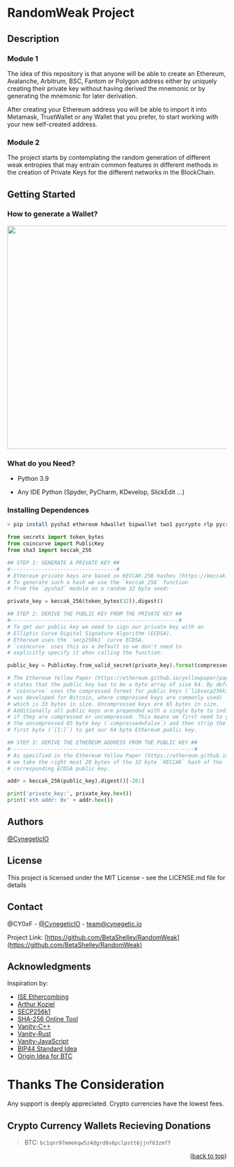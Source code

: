 # RandomWeak Project

## Description 

### Module 1

The idea of this repository is that anyone will be able to create an Ethereum, Avalanche, Arbitrum, BSC, Fantom or Polygon address either by uniquely creating their private key without having derived the mnemonic or by generating the mnemonic for later derivation.

After creating your Ethereum address you will be able to import it into Metamask, TrustWallet or any Wallet that you prefer, to start working with your new self-created address.

### Module 2

The project starts by contemplating the random generation of different weak entropies that may entrain common features in different methods in the creation of Private Keys for the different networks in the BlockChain.

## Getting Started

### How to generate a Wallet?

<img src="https://img2.helpnetsecurity.com/posts2019/ise-042019-1.jpg" width="512"/>

### What do you Need?

* Python 3.9

* Any IDE Python (Spyder, PyCharm, KDevelop, SlickEdit ...)


### Installing Dependences

```bash
> pip install pysha3 ethereum hdwallet bipwallet two1 pycrypto rlp pycryptodome solana
```

```py
from secrets import token_bytes
from coincurve import PublicKey
from sha3 import keccak_256

## STEP 1: GENERATE A PRIVATE KEY ##
#----------------------------------#
# Ethereum private keys are based on KECCAK-256 hashes (https://keccak.team/keccak.html).
# To generate such a hash we use the `keccak_256` function 
# from the `pysha3` module on a random 32 byte seed:

private_key = keccak_256(token_bytes(32)).digest()

## STEP 2: DERIVE THE PUBLIC KEY FROM THE PRIVATE KEY ##
#------------------------------------------------------#
# To get our public key we need to sign our private key with an
# Elliptic Curve Digital Signature Algorithm (ECDSA).
# Ethereum uses the `secp256k1` curve ECDSA. 
# `coincurve` uses this as a default so we don't need to 
# explicitly specify it when calling the function:

public_key = PublicKey.from_valid_secret(private_key).format(compressed=False)[1:]

# The Ethereum Yellow Paper (https://ethereum.github.io/yellowpaper/paper.pdf)
# states that the public key has to be a byte array of size 64. By default 
# `coincurve` uses the compressed format for public keys (`libsecp256k1` 
# was developed for Bitcoin, where compressed keys are commonly used) 
# which is 33 bytes in size. Uncompressed keys are 65 bytes in size.
# Additionally all public keys are prepended with a single byte to indicate
# if they are compressed or uncompressed. This means we first need to get
# the uncompressed 65 byte key (`compressed=False`) and then strip the 
# first byte (`[1:]`) to get our 64 byte Ethereum public key.

## STEP 3: DERIVE THE ETHEREUM ADDRESS FROM THE PUBLIC KEY ##
#-----------------------------------------------------------#
# As specified in the Ethereum Yellow Paper (https://ethereum.github.io/yellowpaper/paper.pdf)
# we take the right most 20 bytes of the 32 byte `KECCAK` hash of the 
# corresponding ECDSA public key.

addr = keccak_256(public_key).digest()[-20:]

print('private_key:', private_key.hex())
print('eth addr: 0x' + addr.hex())
```


## Authors
  
[@CynegeticIO](https://twitter.com/CynegeticIO)

## License

This project is licensed under the MIT License - see the LICENSE.md file for details

## Contact

@CY0xF - [@CynegeticIO](https://twitter.com/CynegeticIO) - team@cynegetic.io

Project Link: [https://github.com/BetaShelley/RandomWeak](https://github.com/BetaShelley/RandomWeak)


## Acknowledgments

Inspiration by:

* [ISE Ethercombing](https://www.ise.io/casestudies/ethercombing/)
* [Arthur Koziel](https://www.arthurkoziel.com/generating-ethereum-addresses-in-python/)
* [SECP256k1](https://en.bitcoin.it/wiki/Secp256k1)
* [SHA-256 Online Tool](https://emn178.github.io/online-tools/sha256.html)
* [Vanity-C++](https://github.com/johguse/profanity)
* [Vanity-Rust](https://rustrepo.com/repo/Limeth-ethaddrgen-rust-cryptography)
* [Vanity-JavaScript](https://github.com/MyEtherWallet/VanityEth)
* [BIP44 Standard Idea](https://github.com/michailbrynard/ethereum-bip44-python)
* [Origin Idea for BTC](https://github.com/21dotco/two1-python/tree/master/two1)


# Thanks The Consideration

Any support is deeply appreciated.
Crypto currencies have the lowest fees.

## Crypto Currency Wallets Recieving Donations

> BTC:  `bc1qnr97mmekqw5z4dgrd8v6pclpstt6jjnf63zmff`

<p align="right">(<a href="#top">back to top</a>)</p>
